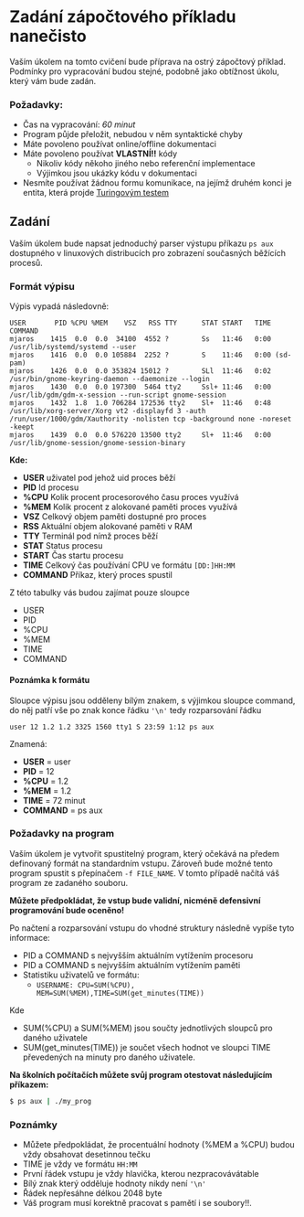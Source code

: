 Zadání zápočtového příkladu nanečisto
=====================================

Vaším úkolem  na tomto cvičení bude příprava na ostrý zápočtový příklad. Podmínky
pro vypracování budou stejné, podobně jako obtížnost úkolu, který vám bude zadán.

### Požadavky:
* Čas na vypracování: _60 minut_
* Program půjde přeložit, nebudou v něm syntaktické chyby
* Máte povoleno používat online/offline dokumentaci
* Máte povoleno používat __VLASTNÍ!!__ kódy
  * Nikoliv kódy někoho jiného nebo referenční implementace
  * Výjimkou jsou ukázky kódu v dokumentaci
* Nesmíte používat žádnou formu komunikace, na jejímž druhém konci je entita, která projde [Turingovým testem](https://cs.wikipedia.org/wiki/Turing%C5%AFv_test)

## Zadání
Vaším úkolem bude napsat jednoduchý parser výstupu příkazu `ps aux` dostupného v linuxových distribucích pro zobrazení současných běžících procesů.

### Formát výpisu
Výpis vypadá následovně:
```
USER       PID %CPU %MEM    VSZ   RSS TTY      STAT START   TIME COMMAND
mjaros    1415  0.0  0.0  34100  4552 ?        Ss   11:46   0:00 /usr/lib/systemd/systemd --user
mjaros    1416  0.0  0.0 105884  2252 ?        S    11:46   0:00 (sd-pam)
mjaros    1426  0.0  0.0 353824 15012 ?        SLl  11:46   0:02 /usr/bin/gnome-keyring-daemon --daemonize --login
mjaros    1430  0.0  0.0 197300  5464 tty2     Ssl+ 11:46   0:00 /usr/lib/gdm/gdm-x-session --run-script gnome-session
mjaros    1432  1.8  1.0 706284 172536 tty2    Sl+  11:46   0:48 /usr/lib/xorg-server/Xorg vt2 -displayfd 3 -auth /run/user/1000/gdm/Xauthority -nolisten tcp -background none -noreset -keept
mjaros    1439  0.0  0.0 576220 13500 tty2     Sl+  11:46   0:00 /usr/lib/gnome-session/gnome-session-binary
```

__Kde:__
* __USER__ uživatel pod jehož uid proces běží
* __PID__ Id procesu
* __%CPU__ Kolik procent procesorového času proces využívá
* __%MEM__ Kolik procent z alokované paměti proces využívá
* __VSZ__  Celkový objem paměti dostupné pro proces
* __RSS__ Aktuální objem alokované paměti v RAM
* __TTY__ Terminál pod nímž proces běží
* __STAT__ Status procesu
* __START__ Čas startu procesu
* __TIME__ Celkový čas používání CPU ve formátu `[DD:]HH:MM`
* __COMMAND__ Příkaz, který proces spustil

Z této tabulky vás budou zajímat pouze sloupce
* USER
* PID
* %CPU
* %MEM
* TIME
* COMMAND

#### Poznámka k formátu
Sloupce výpisu jsou odděleny bílým znakem, s výjimkou sloupce command, do něj patří vše po znak konce řádku `'\n'` tedy rozparsování řádku
```
user 12 1.2 1.2 3325 1560 tty1 S 23:59 1:12 ps aux
```

Znamená:
* __USER__ = user
* __PID__ = 12
* __%CPU__ = 1.2
* __%MEM__ = 1.2
* __TIME__ = 72 minut
* __COMMAND__ = ps aux

### Požadavky na program
Vaším úkolem je vytvořit spustitelný program, který očekává na předem definovaný formát na standardním vstupu. Zároveň bude možné tento program spustit s přepínačem `-f FILE_NAME`. V tomto případě načítá váš program ze zadaného souboru.

__Můžete předpokládat, že vstup bude validní, nicméně defensivní programování bude oceněno!__

Po načtení a rozparsování vstupu do vhodné struktury následně vypíše tyto informace:
* PID a COMMAND s nejvyšším aktuálním vytížením procesoru
* PID a COMMAND s nejvyšším aktuálním vytížením paměti
* Statistiku uživatelů ve formátu:
  * `USERNAME: CPU=SUM(%CPU), MEM=SUM(%MEM),TIME=SUM(get_minutes(TIME))`

Kde
* SUM(%CPU) a SUM(%MEM) jsou součty jednotlivých sloupců pro daného uživatele
* SUM(get_minutes(TIME)) je součet všech hodnot ve sloupci TIME převedených na minuty pro daného uživatele.

__Na školních počítačích můžete svůj program otestovat následujícím příkazem:__

``` bash
$ ps aux | ./my_prog
```

### Poznámky
* Můžete předpokládat, že procentuální hodnoty (%MEM a %CPU) budou vždy obsahovat desetinnou tečku
* TIME je vždy ve formátu `HH:MM`
* První řádek vstupu je vždy hlavička, kterou nezpracovávátable
* Bílý znak který odděluje hodnoty nikdy není `'\n'`
* Řádek nepřesáhne délkou 2048 byte
* Váš program musí korektně pracovat s pamětí i se soubory!!.
